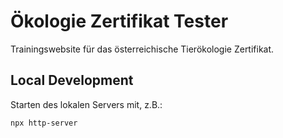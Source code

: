 # Ökologie Zertifikat Tester

Trainingswebsite für das österreichische Tierökologie Zertifikat.

## Local Development

Starten des lokalen Servers mit, z.B.:

```bash
npx http-server
```
